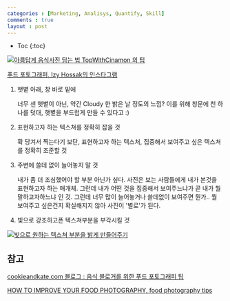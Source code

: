 ```yaml
---
categories : [Marketing, Analisys, Quantify, Skill]
comments : true
layout : post
---
```


* Toc
{:toc}


[![아름답게 음식사진 담는 법 TopWithCinamon 의 팁](http://img.youtube.com/vi/ChZc1m31K8Q/0.jpg)](http://www.youtube.com/watch?v=ChZc1m31K8Q "아름답게 음식사진 담는 법")

[푸드 포토그래퍼, Izy Hossak의 인스타그램](https://www.instagram.com/izyhossack/?hl=ko)


1. 햇볕 아래, 창 바로 밑에

    너무 센 햇볕이 아닌, 약간 Cloudy 한 밝은 날 정도의 느낌? 이를 위해 창문에 천 하나를 덧대, 햇볕을 부드럽게 만들 수 있다고 :)

2. 표현하고자 하는 텍스쳐를 정확히 잡을 것

    확 당겨서 찍는다기 보단, 표현하고자 하는 텍스처, 집중해서 보여주고 싶은 텍스쳐를 정확히 조준할 것

3. 주변에 쓸데 없이 늘어놓지 말 것

    내가 좀 더 조심했어야 할 부분 아닌가 싶다. 사진은 보는 사람들에게 내가 본것을 표현하고자 하는 매개체. 그런데 내가 어떤 것을 집중해서 보여주느냐가 곧 내가 뭘 말하고자하느냐 인 것. 그런데 너무 많이 늘어놓거나 쓸데없이 보여주면 뭔가.. 뭘 보여주고 싶은건지 확실해지지 않아 사진이 '별로'가 된다.

4. 빛으로 강조하고픈 텍스쳐부분을 부각시킬 것

[![빛으로 원하는 텍스쳐 부분을 밝게 만들어주기](https://i.imgur.com/p78H7Q8.png)](https://www.youtube.com/watch?v=EMmHixjZXTs)



## 참고

[ cookieandkate.com 블로그 : 음식 블로거를 위한 푸드 포토그래피 팁 ](https://cookieandkate.com/food-photography-tips-for-food-bloggers/)

[HOW TO IMPROVE YOUR FOOD PHOTOGRAPHY, food photography tips](https://www.youtube.com/watch?v=EMmHixjZXTs)